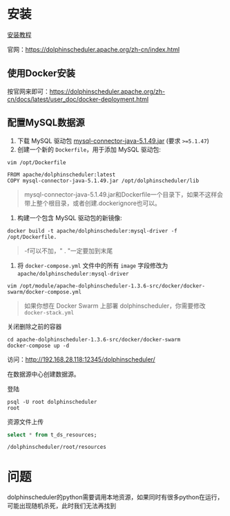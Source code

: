 # 安装

[安装教程](https://blog.csdn.net/qq_33845894/article/details/115354581?utm_medium=distribute.pc_relevant.none-task-blog-baidujs_baidulandingword-4&spm=1001.2101.3001.4242)

官网：https://dolphinscheduler.apache.org/zh-cn/index.html

## 使用Docker安装

按官网来即可：https://dolphinscheduler.apache.org/zh-cn/docs/latest/user_doc/docker-deployment.html



## 配置MySQL数据源

1. 下载 MySQL 驱动包 [mysql-connector-java-5.1.49.jar](https://repo1.maven.org/maven2/mysql/mysql-connector-java/5.1.49/mysql-connector-java-5.1.49.jar) (要求 `>=5.1.47`)
2. 创建一个新的 `Dockerfile`，用于添加 MySQL 驱动包:

```
vim /opt/Dockerfile
```

```
FROM apache/dolphinscheduler:latest
COPY mysql-connector-java-5.1.49.jar /opt/dolphinscheduler/lib
```

>mysql-connector-java-5.1.49.jar和Dockerfile一个目录下，如果不这样会带上整个根目录，或者创建.dockerignore也可以。

1. 构建一个包含 MySQL 驱动包的新镜像:

```
docker build -t apache/dolphinscheduler:mysql-driver -f /opt/Dockerfile.
```

> -f可以不加，" . "一定要加到末尾

1. 将 `docker-compose.yml` 文件中的所有 `image` 字段修改为 `apache/dolphinscheduler:mysql-driver`

```
vim /opt/module/apache-dolphinscheduler-1.3.6-src/docker/docker-swarm/docker-compose.yml
```

> 如果你想在 Docker Swarm 上部署 dolphinscheduler，你需要修改 `docker-stack.yml`

关闭删除之前的容器

```
cd apache-dolphinscheduler-1.3.6-src/docker/docker-swarm
docker-compose up -d
```

访问：http://192.168.28.118:12345/dolphinscheduler/

在数据源中心创建数据源。

登陆

```
psql -U root dolphinscheduler
root
```

资源文件上传

```sql
select * from t_ds_resources;
```

```
/dolphinscheduler/root/resources
```

# 问题

dolphinscheduler的python需要调用本地资源，如果同时有很多python在运行，可能出现随机杀死，此时我们无法再找到
